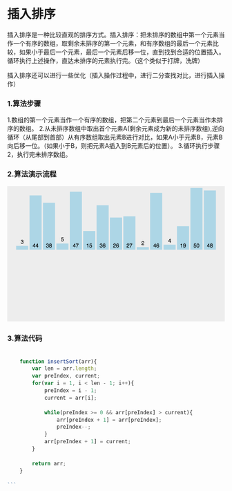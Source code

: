 # 插入排序

插入排序是一种比较直观的排序方式。插入排序：把未排序的数组中第一个元素当作一个有序的数组，取剩余未排序的第一个元素，和有序数组的最后一个元素比较，如果小于最后一个元素，最后一个元素后移一位，直到找到合适的位置插入。循环执行上述操作，直达未排序的元素执行完。（这个类似于打牌，洗牌）

插入排序还可以进行一些优化（插入操作过程中，进行二分查找对比，进行插入操作）


### 1.算法步骤
1.数组的第一个元素当作一个有序的数组，把第二个元素到最后一个元素当作未排序的数组。
2.从未排序数组中取出首个元素A(剩余元素成为新的未排序数组),逆向循环（从尾部到首部）从有序数组取出元素B进行对比，如果A小于元素B，元素B向后移一位。（如果小于B，则把元素A插入到B元素后的位置）。
3.循环执行步骤2，执行完未排序数组。



### 2.算法演示流程

![Chooce Sort](https://raw.githubusercontent.com/FlameDream/Learn_Algorithm/main/resource/insertionSort_img.gif)


### 3.算法代码

````javascript

	function insertSort(arr){
		var len = arr.length;
		var preIndex, current;
		for(var i = 1, i < len - 1; i++){
			preIndex = i - 1;
			current = arr[i];

			while(preIndex >= 0 && arr[preIndex] > current){
				arr[preIndex + 1] = arr[preIndex];
				preIndex--;
			}
			arr[preIndex + 1] = current;
		}

		return arr;
	}

```

